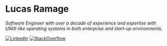 # Lucas Ramage

_Software Engineer with over a decade of experience and expertise with UNIX-like operating systems in both enterprise and start-up environments._

[![LinkedIn](https://img.shields.io/badge/linkedin-lramage-blue?style=flat-square)](https://www.linkedin.com/in/lramage)
[![StackOverflow](https://img.shields.io/badge/stackoverflow-lramage-f48024?style=flat-square)](https://stackoverflow.com/cv/lramage)

